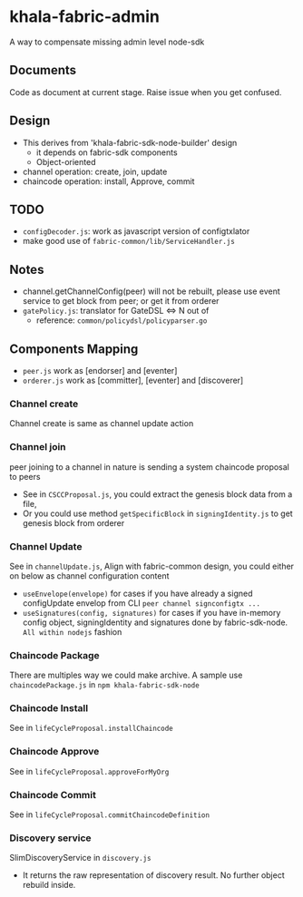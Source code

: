 # khala-fabric-admin
A way to compensate missing admin level node-sdk

## Documents
Code as document at current stage. Raise issue when you get confused. 


## Design
- This derives from 'khala-fabric-sdk-node-builder' design
    - it depends on fabric-sdk components
    - Object-oriented
- channel operation: create, join, update
- chaincode operation: install, Approve, commit

## TODO
- `configDecoder.js`: work as javascript version of configtxlator
- make good use of `fabric-common/lib/ServiceHandler.js`

## Notes
- channel.getChannelConfig(peer) will not be rebuilt, please use event service to get block from peer; or get it from orderer
- `gatePolicy.js`: translator for GateDSL <=> N out of
    - reference: `common/policydsl/policyparser.go`

## Components Mapping
- `peer.js` work as [endorser] and [eventer]
- `orderer.js` work as [committer], [eventer] and [discoverer]
		
### Channel create
Channel create is same as channel update action

### Channel join
peer joining to a channel in nature is sending a system chaincode proposal to peers
- See in `CSCCProposal.js`, you could extract the genesis block data from a file,    
- Or you could use method `getSpecificBlock` in `signingIdentity.js` to get genesis block from orderer

### Channel Update
See in `channelUpdate.js`, Align with fabric-common design, you could either on below as channel configuration content 
- `useEnvelope(envelope)` for cases if you have already a signed configUpdate envelop from CLI `peer channel signconfigtx ...` 
- `useSignatures(config, signatures)` for cases if you have in-memory config object, signingIdentity and signatures done by fabric-sdk-node. `All within nodejs` fashion   

### Chaincode Package
There are multiples way we could make archive. A sample use `chaincodePackage.js` in `npm khala-fabric-sdk-node`     

### Chaincode Install
See in `lifeCycleProposal.installChaincode`

### Chaincode Approve
See in `lifeCycleProposal.approveForMyOrg`

### Chaincode Commit
See in `lifeCycleProposal.commitChaincodeDefinition`

### Discovery service
SlimDiscoveryService in `discovery.js` 
- It returns the raw representation of discovery result. No further object rebuild inside.
